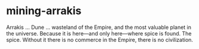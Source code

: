 # mining-arrakis
Arrakis ... Dune ... wasteland of the Empire, and the most valuable planet in the universe. Because it is here—and only here—where spice is found. The spice. Without it there is no commerce in the Empire, there is no civilization.
